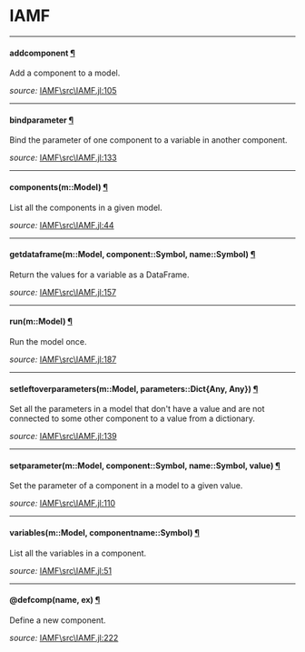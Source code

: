 # IAMF


---

<a id="function__addcomponent.1" class="lexicon_definition"></a>
#### addcomponent [¶](#function__addcomponent.1)
Add a component to a model.


*source:*
[IAMF\src\IAMF.jl:105](https://github.com/davidanthoff/IAMF.jl/tree/82515ffd4fe4c04482001d80e263d03466903680/src\IAMF.jl#L105)

---

<a id="function__bindparameter.1" class="lexicon_definition"></a>
#### bindparameter [¶](#function__bindparameter.1)
Bind the parameter of one component to a variable in another component.



*source:*
[IAMF\src\IAMF.jl:133](https://github.com/davidanthoff/IAMF.jl/tree/82515ffd4fe4c04482001d80e263d03466903680/src\IAMF.jl#L133)

---

<a id="method__components.1" class="lexicon_definition"></a>
#### components(m::Model) [¶](#method__components.1)
List all the components in a given model.


*source:*
[IAMF\src\IAMF.jl:44](https://github.com/davidanthoff/IAMF.jl/tree/82515ffd4fe4c04482001d80e263d03466903680/src\IAMF.jl#L44)

---

<a id="method__getdataframe.1" class="lexicon_definition"></a>
#### getdataframe(m::Model, component::Symbol, name::Symbol) [¶](#method__getdataframe.1)
Return the values for a variable as a DataFrame.


*source:*
[IAMF\src\IAMF.jl:157](https://github.com/davidanthoff/IAMF.jl/tree/82515ffd4fe4c04482001d80e263d03466903680/src\IAMF.jl#L157)

---

<a id="method__run.1" class="lexicon_definition"></a>
#### run(m::Model) [¶](#method__run.1)
Run the model once.


*source:*
[IAMF\src\IAMF.jl:187](https://github.com/davidanthoff/IAMF.jl/tree/82515ffd4fe4c04482001d80e263d03466903680/src\IAMF.jl#L187)

---

<a id="method__setleftoverparameters.1" class="lexicon_definition"></a>
#### setleftoverparameters(m::Model, parameters::Dict{Any, Any}) [¶](#method__setleftoverparameters.1)
Set all the parameters in a model that don't have a value and are not connected
to some other component to a value from a dictionary.


*source:*
[IAMF\src\IAMF.jl:139](https://github.com/davidanthoff/IAMF.jl/tree/82515ffd4fe4c04482001d80e263d03466903680/src\IAMF.jl#L139)

---

<a id="method__setparameter.1" class="lexicon_definition"></a>
#### setparameter(m::Model, component::Symbol, name::Symbol, value) [¶](#method__setparameter.1)
Set the parameter of a component in a model to a given value.


*source:*
[IAMF\src\IAMF.jl:110](https://github.com/davidanthoff/IAMF.jl/tree/82515ffd4fe4c04482001d80e263d03466903680/src\IAMF.jl#L110)

---

<a id="method__variables.1" class="lexicon_definition"></a>
#### variables(m::Model, componentname::Symbol) [¶](#method__variables.1)
List all the variables in a component.


*source:*
[IAMF\src\IAMF.jl:51](https://github.com/davidanthoff/IAMF.jl/tree/82515ffd4fe4c04482001d80e263d03466903680/src\IAMF.jl#L51)

---

<a id="macro___defcomp.1" class="lexicon_definition"></a>
#### @defcomp(name, ex) [¶](#macro___defcomp.1)
Define a new component.


*source:*
[IAMF\src\IAMF.jl:222](https://github.com/davidanthoff/IAMF.jl/tree/82515ffd4fe4c04482001d80e263d03466903680/src\IAMF.jl#L222)


